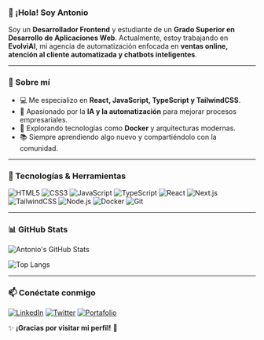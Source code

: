 ### 👋 ¡Hola! Soy Antonio

Soy un **Desarrollador Frontend** y estudiante de un **Grado Superior en Desarrollo de Aplicaciones Web**. Actualmente, estoy trabajando en **EvolviAI**, mi agencia de automatización enfocada en **ventas online, atención al cliente automatizada y chatbots inteligentes**.

---

### 🚀 Sobre mí

- 💻 Me especializo en **React, JavaScript, TypeScript y TailwindCSS**.
- 🤖 Apasionado por la **IA y la automatización** para mejorar procesos empresariales.
- 🐳 Explorando tecnologías como **Docker** y arquitecturas modernas.
- 📚 Siempre aprendiendo algo nuevo y compartiéndolo con la comunidad.

---

### 🔧 Tecnologías & Herramientas

![HTML5](https://img.shields.io/badge/HTML5-E34F26?style=flat-square&logo=html5&logoColor=white)
![CSS3](https://img.shields.io/badge/CSS3-1572B6?style=flat-square&logo=css3&logoColor=white)
![JavaScript](https://img.shields.io/badge/JavaScript-F7DF1E?style=flat-square&logo=javascript&logoColor=black)
![TypeScript](https://img.shields.io/badge/TypeScript-3178C6?style=flat-square&logo=typescript&logoColor=white)
![React](https://img.shields.io/badge/React-61DAFB?style=flat-square&logo=react&logoColor=black)
![Next.js](https://img.shields.io/badge/Next.js-000000?style=flat-square&logo=next.js&logoColor=white)
![TailwindCSS](https://img.shields.io/badge/TailwindCSS-38B2AC?style=flat-square&logo=tailwind-css&logoColor=white)
![Node.js](https://img.shields.io/badge/Node.js-339933?style=flat-square&logo=node.js&logoColor=white)
![Docker](https://img.shields.io/badge/Docker-2496ED?style=flat-square&logo=docker&logoColor=white)
![Git](https://img.shields.io/badge/Git-F05032?style=flat-square&logo=git&logoColor=white)

---

### 📊 GitHub Stats

![Antonio's GitHub Stats](https://github-readme-stats.vercel.app/api?username=tu-usuario&show_icons=true&theme=radical)

![Top Langs](https://github-readme-stats.vercel.app/api/top-langs/?username=tu-usuario&layout=compact&theme=radical)

---

### 📫 Conéctate conmigo

[![LinkedIn](https://img.shields.io/badge/LinkedIn-0A66C2?style=flat-square&logo=linkedin&logoColor=white)](https://www.linkedin.com/in/tu-perfil/)
[![Twitter](https://img.shields.io/badge/Twitter-1DA1F2?style=flat-square&logo=twitter&logoColor=white)](https://twitter.com/tu-usuario)
[![Portafolio](https://img.shields.io/badge/Portafolio-FF5722?style=flat-square&logo=google-chrome&logoColor=white)](https://tu-portfolio.com)

✨ **¡Gracias por visitar mi perfil!** 🚀
